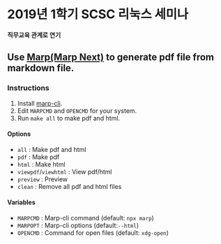 # 2019년 1학기 SCSC 리눅스 세미나

**직무교육 관계로 연기**

## Use [Marp(Marp Next)](https://github.com/marp-team/marp) to generate pdf file from markdown file.

### Instructions

1. Install [marp-cli](https://github.com/marp-team/marp-cli).
2. Edit `MARPCMD` and `OPENCMD` for your system.
3. Run `make all` to make pdf and html.

#### Options
  * `all` : Make pdf and html
  * `pdf` : Make pdf
  * `html` : Make html
  * `viewpdf`/`viewhtml` : View pdf/html
  * `preview` : Preview
  * `clean` : Remove all pdf and html files

#### Variables
  * `MARPCMD` : Marp-cli command (default: `npx marp`)
  * `MARPOPT` : Marp-cli options (default:`--html`)
  * `OPENCMD` : Command for open files (default: `xdg-open`)
